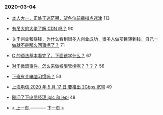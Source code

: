 ### 2020-03-04 
- [本人大一，正处于迷茫期，望各位前辈指点迷津](https://www.v2ex.com/t/649617) 113
- [有吊大的大佬了解 CDN 吗？](https://www.v2ex.com/t/649573) 90
- [关于创业和赚钱，为什么看到很多人创业成功，很多人做项目转到钱，自己一做就不是那么回事呢了？](https://www.v2ex.com/t/649631) 71
- [C 的语法基本看完了，下面该学什么？](https://www.v2ex.com/t/649748) 67
- [对于微盟事件，怎么来做权限管控呢？？？？](https://www.v2ex.com/t/649788) 56
- [下班有关电脑习惯吗？](https://www.v2ex.com/t/649811) 53
- [上海电信 2020 年 5 月 17 日 要推出 2Gbps 宽带](https://www.v2ex.com/t/649546) 49
- [刚问了下电信经理 iplc 和 iepl](https://www.v2ex.com/t/649672) 48 

- [ < 上一页 ](https://github.com/able8/v2ex-hot-record/blob/master/2020-03-03.md) -------- [ 下一页 > ](https://github.com/able8/v2ex-hot-record/blob/master/2020-03-05.md)